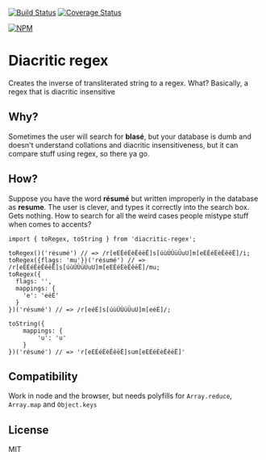 [![Build Status](https://travis-ci.org/pocesar/js-diacritic-regex.svg?branch=master)](https://travis-ci.org/pocesar/js-diacritic-regex)
[![Coverage Status](https://coveralls.io/repos/github/pocesar/js-diacritic-regex/badge.svg?branch=master)](https://coveralls.io/github/pocesar/js-diacritic-regex?branch=master)

[![NPM](https://nodei.co/npm/diacritic-regex.png)](https://nodei.co/npm/diacritic-regex/)

# Diacritic regex

Creates the inverse of transliterated string to a regex. What? Basically, a regex that is diacritic insensitive

## Why?

Sometimes the user will search for **blasé**, but your database is dumb and doesn't understand collations and diacritic insensitiveness, but it can compare stuff using regex, so there ya go.

## How?

Suppose you have the word **résumé** but written improperly in the database as **resume**. The user is clever, and types it correctly into the search box. Gets nothing. How to search for all the weird cases people mistype stuff when comes to accents?

```es6
import { toRegex, toString } from 'diacritic-regex';

toRegex()('résumé') // => /r[eEÉéÈèÊêëË]s[úùÚÙüÜuU]m[eEÉéÈèÊêëË]/i;
toRegex({flags: 'mu'})('résumé') // => /r[eEÉéÈèÊêëË]s[úùÚÙüÜuU]m[eEÉéÈèÊêëË]/mu;
toRegex({
  flags: '',
  mappings: {
    'e': 'eéÉ'
  }
})('résumé') // => /r[eéÉ]s[úùÚÙüÜuU]m[eéÉ]/;

toString({
    mappings: {
        'u': 'u'
    }
})('résumé') // => 'r[eEÉéÈèÊêëË]sum[eEÉéÈèÊêëË]'
```

## Compatibility

Work in node and the browser, but needs polyfills for `Array.reduce`, `Array.map` and `Object.keys`

## License

MIT
